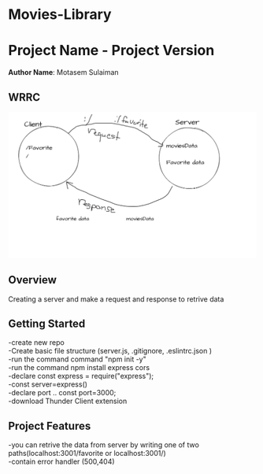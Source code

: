 # Movies-Library
# Project Name - Project Version

**Author Name**: Motasem Sulaiman

## WRRC
![wrrc](./wrrc.png)

## Overview
Creating a server and make a request and response to retrive data
## Getting Started
-create new repo <br>
-Create basic file structure (server.js, .gitignore, .eslintrc.json )
<br>
-run the command command "npm init -y" <br>
-run the command npm install express cors<br>
-declare const express = require("express");<br>
-const server=express() <br>
-declare port .. const port=3000; 
<br>
-download Thunder Client extension

## Project Features
-you can retrive the data from server by writing one of two paths(localhost:3001/favorite or localhost:3001/)<br>
-contain error handler (500,404)